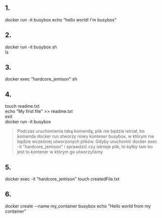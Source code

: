 ## 1.
docker run -it busybox echo "hello world! I'm busybox"

## 2.
docker run -it busybox sh  
ls

## 3.
docker exec "hardcore_jemison" sh

## 4.
touch readme.txt  
echo "My first file" >> readme.txt  
exit  
docker run -it busybox  
> Podczas uruchomienia taką komendą, plik nie będzie istniał, bo komenda docker run stworzy nowy kontener busybox, w którym nie będzie wcześniej utworzonych plików.
> Gdyby uruchomić docker exec -it "hardcore_jemison" i sprawdzić czy istnieje plik, to byłby tam bo jest to kontener w którym go utworzyliśmy

## 5.
docker exec -it "hardcore_jemison" touch createdFile.txt

## 6.
docker create --name my_container busybox echo "Hello world from my container"
